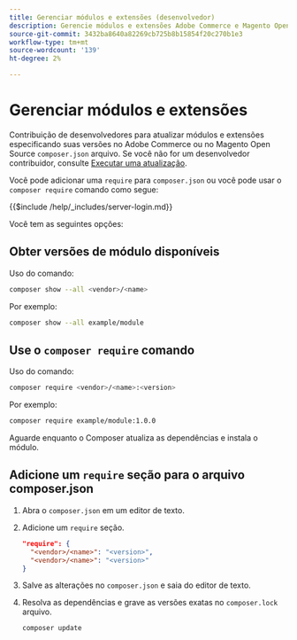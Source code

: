 ```yaml
---
title: Gerenciar módulos e extensões (desenvolvedor)
description: Gerencie módulos e extensões Adobe Commerce e Magento Open Source usando a interface de linha de comando e o gerenciador de pacotes do Composer.
source-git-commit: 3432ba8640a82269cb725b8b15854f20c270b1e3
workflow-type: tm+mt
source-wordcount: '139'
ht-degree: 2%

---
```



# Gerenciar módulos e extensões

Contribuição de desenvolvedores para atualizar módulos e extensões especificando suas versões no Adobe Commerce ou no Magento Open Source `composer.json` arquivo. Se você não for um desenvolvedor contribuidor, consulte [Executar uma atualização](../implementation/perform-upgrade.md).

Você pode adicionar uma `require` para `composer.json` ou você pode usar o `composer require` comando como segue:

{{$include /help/_includes/server-login.md}}

Você tem as seguintes opções:

## Obter versões de módulo disponíveis

Uso do comando:

```bash
composer show --all <vendor>/<name>
```

Por exemplo:

```bash
composer show --all example/module
```

## Use o `composer require` comando

Uso do comando:

```bash
composer require <vendor>/<name>:<version>
```

Por exemplo:

```bash
composer require example/module:1.0.0
```

Aguarde enquanto o Composer atualiza as dependências e instala o módulo.

## Adicione um `require` seção para o arquivo composer.json

1. Abra o `composer.json` em um editor de texto.

1. Adicione um `require` seção.

   ```json
   "require": {
     "<vendor>/<name>": "<version>",
     "<vendor>/<name>": "<version>"
   }
   ```

1. Salve as alterações no `composer.json` e saia do editor de texto.

1. Resolva as dependências e grave as versões exatas no `composer.lock` arquivo.

   ```bash
   composer update
   ```

